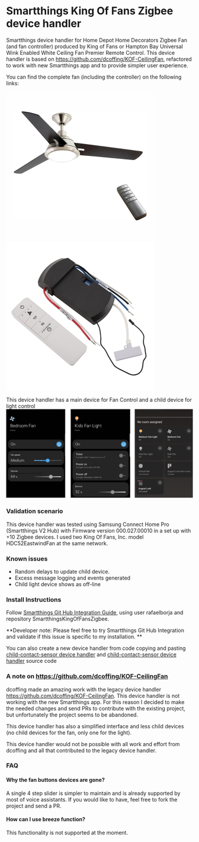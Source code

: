 # Smartthings King Of Fans Zigbee device handler
Smartthings device handler for Home Depot Home Decorators Zigbee Fan (and fan controller) produced by King of Fans or Hampton Bay Universal Wink Enabled White Ceiling Fan Premier Remote Control. This device handler is based on  https://github.com/dcoffing/KOF-CeilingFan, refactored to work with new Smartthings app and to provide simpler user experience.

You can find the complete fan (including the controller) on the following links:

[![Home Depot Home Decorators Zigbee Fan](images/home-decorators-collection-ceiling-fan.jpg)](https://www.homedepot.com/p/Home-Decorators-Collection-Gardinier-52-in-LED-Indoor-Brushed-Nickel-WINK-Enabled-Smart-Ceiling-Fan-with-Integrated-Light-Kit-with-Remote-Control-43260/206648825)
[![Hampton Bay Universal Wink Enabled White Ceiling Fan Premier Remote Control](images/hampton-bay-ceiling-fan-remotes.jpg)](https://www.homedepot.com/p/Hampton-Bay-Universal-Wink-Enabled-White-Ceiling-Fan-Premier-Remote-Control-99432/206591100)

This device handler has a main device for Fan Control and a child device for light control
![Device handler on Smartthings app](images/screenshots/screenshots.jpg)

### Validation scenario 
This device handler was tested using Samsung Connect Home Pro (Smartthings V2 Hub) with Firmware version	000.027.00010 in a set up with +10 Zigbee devices. I used two King Of Fans, Inc. model HDC52EastwindFan at the same network.

### Known issues
- Random delays to update child device.
- Excess message logging and events generated
- Child light device shows as off-line

### Install Instructions

Follow [Smartthings Git Hub Integration Guide](https://docs.smartthings.com/en/latest/tools-and-ide/github-integration.html), using user rafaelborja and repository SmartthingsKingOfFansZigbee.


**Developer note: Please feel free to try Smartthings Git Hub Integration and validate if this issue is specific to my installation. **

You can also create a new device handler from code copying and pasting [child-contact-sensor device handler](devicetypes/rafaelborja/child-contact-sensor.src/child-contact-sensor.groovy) and [child-contact-sensor device handler]( devicetypes/rafaelborja/august-lock-pro-zwave-lock-with-doorsense.src/august-lock-pro-zwave-lock-with-doorsense.groovy) source code

### A note on https://github.com/dcoffing/KOF-CeilingFan

dcoffing made an amazing work with the legacy device handler https://github.com/dcoffing/KOF-CeilingFan. This device handler is not working with the new Smartthings app. For this reason I decided to make the needed changes and send PRs to contribute with the existing project, but unfortunately the project seems to be abandoned. 

This device handler has also a simplified interface and less child devices (no child devices for the fan, only one for the light).

This device handler would not be possible with all work and effort from dcoffing and all that contributed to the legacy device handler.



### FAQ
#### Why the fan buttons devices are gone?
A single 4 step slider is simpler to maintain and is already supported by most of voice assistants. If you would like to have, feel free to fork the project and send a PR. 

#### How can I use breeze function?
This functionality is not supported at the moment. 
